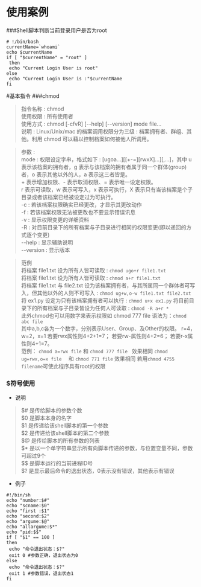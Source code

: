 # 使用案例
###Shell脚本判断当前登录用户是否为root
```shell script
# !/bin/bash
currentName=`whoami`
echo $currentName
if [ "$currentName" = "root" ]
 then
 echo "Current Login User is root"
else
 echo "Current Login User is :"$currentName
fi
```
#基本指令
###chmod

 >指令名称 : chmod  
 使用权限 : 所有使用者  
 使用方式 : chmod [-cfvR] [--help] [--version] mode file...  
 说明 : Linux/Unix/mac 的档案调用权限分为三级 : 档案拥有者、群组、其他。利用 chmod 可以藉以控制档案如何被他人所调用。 
 
 >参数 :  
 mode : 权限设定字串，格式如下 : [ugoa...][[+-=][rwxX]...][,...]，其中 
 u 表示该档案的拥有者，g 表示与该档案的拥有者属于同一个群体(group)者，o 表示其他以外的人，a 表示这三者皆是。  
 \+ 表示增加权限、- 表示取消权限、= 表示唯一设定权限。   
 r 表示可读取，w 表示可写入，x 表示可执行，X 表示只有当该档案是个子目录或者该档案已经被设定过为可执行。   
 -c : 若该档案权限确实已经更改，才显示其更改动作   
 -f : 若该档案权限无法被更改也不要显示错误讯息   
 -v : 显示权限变更的详细资料   
 -R : 对目前目录下的所有档案与子目录进行相同的权限变更(即以递回的方式逐个变更)   
 --help : 显示辅助说明   
 --version : 显示版本   

 >范例  
 将档案 file1.txt 设为所有人皆可读取 : 
 `chmod ugo+r file1.txt`  
 将档案 file1.txt 设为所有人皆可读取 : 
 `chmod a+r file1.txt`  
 将档案 file1.txt 与 file2.txt 设为该档案拥有者，与其所属同一个群体者可写入，但其他以外的人则不可写入 : 
 `chmod ug+w,o-w file1.txt file2.txt`  
 将 ex1.py 设定为只有该档案拥有者可以执行 : 
 `chmod u+x ex1.py` 
 将目前目录下的所有档案与子目录皆设为任何人可读取 : 
 `chmod -R a+r *`  
 此外chmod也可以用数字来表示权限如 chmod 777 file 
 语法为：`chmod abc file`  
 其中a,b,c各为一个数字，分别表示User、Group、及Other的权限。 
 r=4，w=2，x=1 
 若要rwx属性则4+2+1=7； 
 若要rw-属性则4+2=6； 
 若要r-x属性则4+1=7。  
 范例： 
 ``chmod a=rwx file``   和  ``chmod 777 file ``  效果相同 
 ``chmod ug=rwx,o=x file  `` 和  ``chmod 771 file`` 效果相同 
 若用``chmod 4755 filename``可使此程序具有root的权限 

### $符号使用
+ 说明
>$# 是传给脚本的参数个数  
$0 是脚本本身的名字  
$1 是传递给该shell脚本的第一个参数  
$2 是传递给该shell脚本的第二个参数  
$@ 是传给脚本的所有参数的列表  
$* 是以一个单字符串显示所有向脚本传递的参数，与位置变量不同，参数可超过9个  
$$ 是脚本运行的当前进程ID号  
$? 是显示最后命令的退出状态，0表示没有错误，其他表示有错误  
+ 例子
```shell script
#!/bin/sh
echo "number:$#"
echo "scname:$0"
echo "first :$1"
echo "second:$2"
echo "argume:$@"
echo "allargume:$*"
echo "pid:$$"
if [ "$1" == 100 ]
then
 echo "命令退出状态：$?" 
 exit 0 #参数正确，退出状态为0
else
 echo "命令退出状态：$?"
 exit 1 #参数错误，退出状态1
fi
```